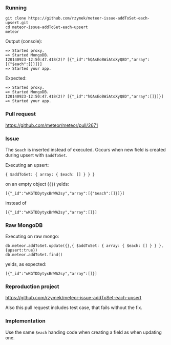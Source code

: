### Running ###

    git clone https://github.com/rzymek/meteor-issue-addToSet-each-upsert.git
    cd meteor-issue-addToSet-each-upsert
    meteor

Output (console):

    => Started proxy.
    => Started MongoDB.
    I20140923-12:50:47.418(2)? [{"_id":"hQAsEoBWiAtoXyQ8D","array":[{"$each":[]}]}]
    => Started your app.

Expected:

    => Started proxy.
    => Started MongoDB.
    I20140923-12:50:47.418(2)? [{"_id":"hQAsEoBWiAtoXyQ8D","array":[]}]}]
    => Started your app.

### Pull request ###

https://github.com/meteor/meteor/pull/2671

### Issue ###
The `$each` is inserted instead of executed. Occurs when new field is created during upsert with `$addToSet`.

Executing an upsert:

    { $addToSet: { array: { $each: [] } } }
on an empty object (`{}`) yelds:

    [{"_id":"wKGTDDytyxBnWA2sy","array":[{"$each":[]}]}]
instead of

    [{"_id":"wKGTDDytyxBnWA2sy","array":[]}]

### Raw MongoDB ###
Executing on raw mongo:

    db.meteor.addToSet.update({},{ $addToSet: { array: { $each: [] } } }, {upsert:true})
    db.meteor.addToSet.find()

yelds, as expected:

    [{"_id":"wKGTDDytyxBnWA2sy","array":[]}]

### Reproduction project ###
https://github.com/rzymek/meteor-issue-addToSet-each-upsert

Also this pull request includes test case, that fails without the fix.

### Implementation ###

Use the same `$each` handing code when creating a field as when updating one.
